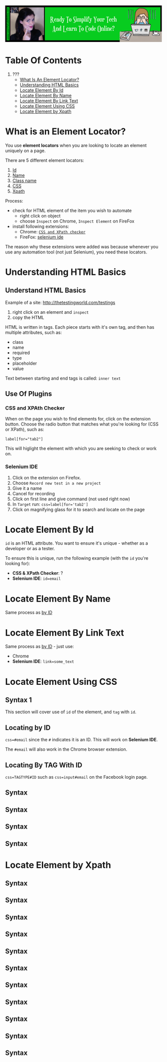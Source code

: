 <a href='https://www.learntocodeonline.com/'>![Learn To Code Online By Clicking Here](../Images/learn-to-code-online.png?raw=true "Learn To Code Online")</a>

# Table Of Contents

1. ???
    - [What Is An Element Locator?](#what-is-an-element-locator)
    - [Understanding HTML Basics](#understanding-html-basics)
    - [Locate Element By Id](#locate-element-by-id)
    - [Locate Element By Name](#locate-element-by-name)
    - [Locate Element By Link Text](#locate-element-by-link-text)
    - [Locate Element Using CSS](#locate-element-using-css)
    - [Locate Element by Xpath](#locate-element-by-xpath)

# What is an Element Locator?

You use **element locators** when you are looking to locate an element uniquely on a page.

There are 5 different element locators:
1. [Id](#locate-element-by-id)
2. [Name](#locate-element-by-name)
3. [Class name](#locate-element-by-link)
4. [CSS](#locate-element-using-css)
5. [Xpath](#locate-element-by-xpath)

Process:
- check for HTML element of the item you wish to automate
    - right click on object
    - choose `Inspect` on Chrome, `Inspect Element` on FireFox
- install following extensions:
    - Chrome:  [`CSS and XPath checker`](https://chrome.google.com/webstore/detail/css-and-xpath-checker/aoinfihhckpkkcpholfhmkeplbhddipe?hl=en)
    - FireFox:  [selenium ide](https://www.google.com/url?sa=t&rct=j&q=&esrc=s&source=web&cd=3&cad=rja&uact=8&ved=2ahUKEwjGpL34qrfiAhUM7qwKHf44DDMQFjACegQIAhAB&url=https%3A%2F%2Faddons.mozilla.org%2Fen-US%2Ffirefox%2Faddon%2Fselenium-ide%2F&usg=AOvVaw11tnO5HvZa79irtqKUspLY)
    
The reason why these extensions were added was because whenever you use any automation tool (not just Selenium), you need these locators.

# Understanding HTML Basics

## Understand HTML Basics

Example of a site:  http://thetestingworld.com/testings

1. right click on an element and `inspect`
2. copy the HTML

HTML is written in tags. Each piece starts with it's own tag, and then has multiple attributes, such as:
- class
- name
- required
- type
- placeholder
- value

Text between starting and end tags is called:  `inner text`

## Use Of Plugins

### CSS and XPAth Checker

When on the page you wish to find elements for, click on the extension button.
Choose the radio button that matches what you're looking for (CSS or XPath), such as:
    
    label[for="tab2"]

This will higlight the element with which you are seeking to check or work on.

### Selenium IDE

1. Click on the extension on Firefox.
2. Choose `Record new test in a new project`
3. Give it a name
4. Cancel for recording
5. Click on first line and give command (not used right now)
6. In `Target` run:  `css=label[for='tab2']`
7. Click on magnifying glass for it to search and locate on the page

# Locate Element By Id

`id` is an HTML attribute. You want to ensure it's unique - whether as a developer or as a tester.

To ensure this is unique, run the following example (with the `id` you're looking for):
- **CSS & XPath Checker**:  ?
- **Selenium IDE**:  `id=email`

# Locate Element By Name

Same process as [by ID](#locate-element-by-id)

# Locate Element By Link Text

Same process as [by ID](#locate-element-by-id) - just use:
- Chrome
- **Selenium IDE**:  `link=some_text`

# Locate Element Using CSS

## Syntax 1

This section will cover use of `id` of the element, and `tag` with `id`.

## Locating by ID

`css=#email` since the `#` indicates it is an ID. This will work on **Selenium IDE**.

The `#email` will also work in the Chrome browser extension.

## Locating By TAG With ID

`css=TAGTYPE#ID` such as `css=input#email` on the Facebook login page.

## Syntax 

## Syntax 

## Syntax 

## Syntax 

# Locate Element by Xpath

## Syntax 
## Syntax 
## Syntax 
## Syntax 
## Syntax 
## Syntax 
## Syntax 
## Syntax 
## Syntax 
## Syntax 
## Syntax 